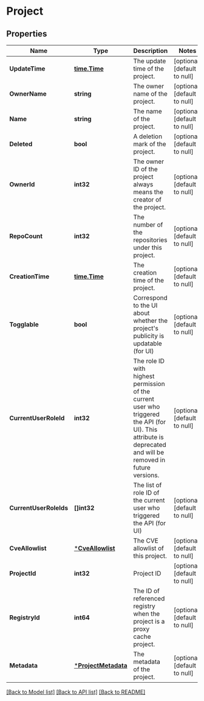 # Project

## Properties
Name | Type | Description | Notes
------------ | ------------- | ------------- | -------------
**UpdateTime** | [**time.Time**](time.Time.md) | The update time of the project. | [optional] [default to null]
**OwnerName** | **string** | The owner name of the project. | [optional] [default to null]
**Name** | **string** | The name of the project. | [optional] [default to null]
**Deleted** | **bool** | A deletion mark of the project. | [optional] [default to null]
**OwnerId** | **int32** | The owner ID of the project always means the creator of the project. | [optional] [default to null]
**RepoCount** | **int32** | The number of the repositories under this project. | [optional] [default to null]
**CreationTime** | [**time.Time**](time.Time.md) | The creation time of the project. | [optional] [default to null]
**Togglable** | **bool** | Correspond to the UI about whether the project&#39;s publicity is  updatable (for UI) | [optional] [default to null]
**CurrentUserRoleId** | **int32** | The role ID with highest permission of the current user who triggered the API (for UI).  This attribute is deprecated and will be removed in future versions. | [optional] [default to null]
**CurrentUserRoleIds** | **[]int32** | The list of role ID of the current user who triggered the API (for UI) | [optional] [default to null]
**CveAllowlist** | [***CveAllowlist**](CVEAllowlist.md) | The CVE allowlist of this project. | [optional] [default to null]
**ProjectId** | **int32** | Project ID | [optional] [default to null]
**RegistryId** | **int64** | The ID of referenced registry when the project is a proxy cache project. | [optional] [default to null]
**Metadata** | [***ProjectMetadata**](ProjectMetadata.md) | The metadata of the project. | [optional] [default to null]

[[Back to Model list]](../README.md#documentation-for-models) [[Back to API list]](../README.md#documentation-for-api-endpoints) [[Back to README]](../README.md)


